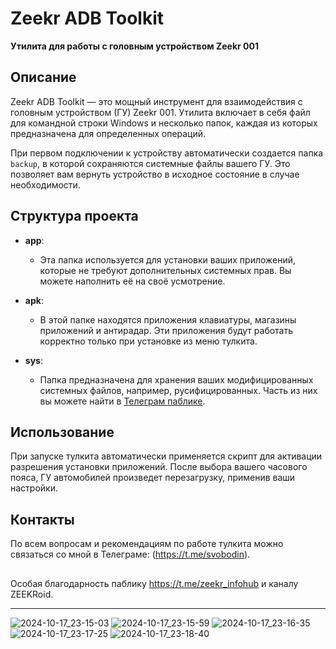 
# Zeekr ADB Toolkit

<strong>Утилита для работы с головным устройством Zeekr 001</strong>

## Описание

Zeekr ADB Toolkit — это мощный инструмент для взаимодействия с головным устройством (ГУ) Zeekr 001. Утилита включает в себя файл для командной строки Windows и несколько папок, каждая из которых предназначена для определенных операций. 

При первом подключении к устройству автоматически создается папка <code>backup</code>, в которой сохраняются системные файлы вашего ГУ. Это позволяет вам вернуть устройство в исходное состояние в случае необходимости.

## Структура проекта

- <strong>app</strong>: 
  - Эта папка используется для установки ваших приложений, которые не требуют дополнительных системных прав. Вы можете наполнить её на своё усмотрение.

- <strong>apk</strong>: 
  - В этой папке находятся приложения клавиатуры, магазины приложений и антирадар. Эти приложения будут работать корректно только при установке из меню тулкита.

- <strong>sys</strong>: 
  - Папка предназначена для хранения ваших модифицированных системных файлов, например, русифицированных. Часть из них вы можете найти в [Телеграм паблике](https://t.me/zeekr_infohub).

## Использование

При запуске тулкита автоматически применяется скрипт для активации разрешения установки приложений. После выбора вашего часового пояса, ГУ автомобилей произведет перезагрузку, применив ваши настройки.

## Контакты

По всем вопросам и рекомендациям по работе тулкита можно связаться со мной в Телеграме: (https://t.me/svobodin).

##

Особая благодарность паблику https://t.me/zeekr_infohub и каналу ZEEKRoid.

---


![2024-10-17_23-15-03](https://github.com/user-attachments/assets/c9687e14-99f2-4050-a4b8-0ab9abc6d664)
![2024-10-17_23-15-59](https://github.com/user-attachments/assets/0d717bd0-c3cf-4e84-af34-1530cadaf802)
![2024-10-17_23-16-35](https://github.com/user-attachments/assets/8afc4e74-18ed-4bd3-b840-708fe493b255)
![2024-10-17_23-17-25](https://github.com/user-attachments/assets/dda19378-87d9-43ef-89c7-bbba0d4de4c3)
![2024-10-17_23-18-40](https://github.com/user-attachments/assets/9cdc9c5a-e9a8-4df1-a21b-ce34c24feec1)
